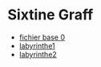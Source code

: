 # Sixtine Graff

* [fichier base 0](./base_0.html)
* [labyrinthe1](./labyrinthe1.html)
* [labyrinthe2](./labyrinthe2.html)
  

